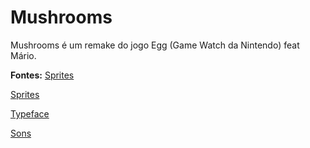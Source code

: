 # Mushrooms

Mushrooms é um remake do jogo Egg (Game Watch da Nintendo) feat Mário.

**Fontes:**
[Sprites](https://www.sccpre.cat/pngs/255243/)

[Sprites](https://thegolfclub.info/related/mario-sprite-pack.html)

[Typeface](https://www.dafont.com/pt/super-mario-world.font?text=GAME+OVER)

[Sons](https://themushroomkingdom.net/media/smb/wav)